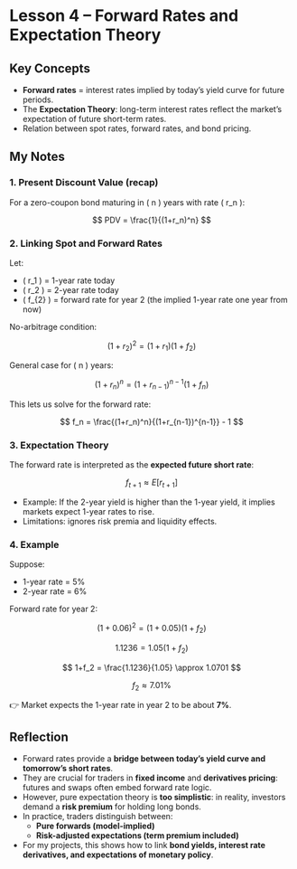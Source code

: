 # Lesson 4 – Forward Rates and Expectation Theory

## Key Concepts
- **Forward rates** = interest rates implied by today’s yield curve for future periods.  
- The **Expectation Theory**: long-term interest rates reflect the market’s expectation of future short-term rates.  
- Relation between spot rates, forward rates, and bond pricing.  

## My Notes
### 1. Present Discount Value (recap)
For a zero-coupon bond maturing in \( n \) years with rate \( r_n \):  

$$
PDV = \frac{1}{(1+r_n)^n}
$$

### 2. Linking Spot and Forward Rates
Let:  
- \( r_1 \) = 1-year rate today  
- \( r_2 \) = 2-year rate today  
- \( f_{2} \) = forward rate for year 2 (the implied 1-year rate one year from now)

No-arbitrage condition:  

$$
(1+r_2)^2 = (1+r_1)(1+f_2)
$$

General case for \( n \) years:  

$$
(1+r_n)^n = (1+r_{n-1})^{n-1}(1+f_n)
$$

This lets us solve for the forward rate:  

$$
f_n = \frac{(1+r_n)^n}{(1+r_{n-1})^{n-1}} - 1
$$

### 3. Expectation Theory
The forward rate is interpreted as the **expected future short rate**:  

$$
f_{t+1} \approx E[r_{t+1}]
$$

- Example: If the 2-year yield is higher than the 1-year yield, it implies markets expect 1-year rates to rise.  
- Limitations: ignores risk premia and liquidity effects.

### 4. Example
Suppose:  
- 1-year rate = 5%  
- 2-year rate = 6%  

Forward rate for year 2:  

$$
(1+0.06)^2 = (1+0.05)(1+f_2)
$$  

$$
1.1236 = 1.05(1+f_2)
$$  

$$
1+f_2 = \frac{1.1236}{1.05} \approx 1.0701
$$  

$$
f_2 \approx 7.01\%
$$  

👉 Market expects the 1-year rate in year 2 to be about **7%**.

## Reflection
- Forward rates provide a **bridge between today’s yield curve and tomorrow’s short rates**.  
- They are crucial for traders in **fixed income** and **derivatives pricing**: futures and swaps often embed forward rate logic.  
- However, pure expectation theory is **too simplistic**: in reality, investors demand a **risk premium** for holding long bonds.  
- In practice, traders distinguish between:
  - **Pure forwards (model-implied)**  
  - **Risk-adjusted expectations (term premium included)**  
- For my projects, this shows how to link **bond yields, interest rate derivatives, and expectations of monetary policy**.  

